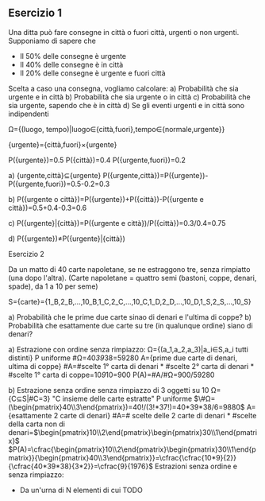 ## Esercizio 1

Una ditta può fare consegne in città o fuori città, urgenti o non urgenti.
Supponiamo di sapere che
- Il 50% delle consegne è urgente
- Il 40% delle consegne è in città
- Il 20% delle consegne è urgente e fuori città

Scelta a caso una consegna, vogliamo calcolare:
a) Probabilità che sia urgente e in città
b) Probabilità che sia urgente o in città
c) Probabilità che sia urgente, sapendo che è in città
d) Se gli eventi urgenti e in città sono indipendenti

Ω={(luogo, tempo)|luogo∈{città,fuori},tempo∈{normale,urgente}}

{urgente}={città,fuori}×{urgente}

P({urgente})=0.5
P({città})=0.4
P({urgente,fuori})=0.2

a) {urgente,città}⊆{urgente}
   P({urgente,città})=P({urgente})-P({urgente,fuori})=0.5-0.2=0.3

b) P({urgente o città})=P({urgente})+P({città})-P({urgente e città})=0.5+0.4-0.3=0.6

c) P({urgente}|{città})=P({urgente e città})/P({città})=0.3/0.4=0.75

d) P({urgente})≠P({urgente}|{città})


Esercizio 2

Da un matto di 40 carte napoletane, se ne estraggono tre, senza rimpiatto (una dopo l'altra).
(Carte napoletane = quattro semi (bastoni, coppe, denari, spade), da 1 a 10 per seme)

S={carte}={1_B,2_B,...,10_B,1_C,2_C,...,10_C,1_D,2_D,...,10_D,1_S,2_S,...,10_S}

a) Probabilità che le prime due carte sinao di denari e l'ultima di coppe?
b) Probabilità che esattamente due carte su tre (in qualunque ordine) siano di denari?

a) Estrazione con ordine senza rimpiazzo:
  Ω={(a_1,a_2,a_3)|a_i∈S,a_i tutti distinti}
  P uniforme
  \#Ω=40*39*38=59280
  A={prime due carte di denari, ultima di coppe}
  \#A=#scelte 1° carta di denari * \#scelte 2° carta di denari * \#scelte 1° carta di coppe=10*9*10=900
  P(A)=#A/#Ω=900/59280

b) Estrazione senza ordine senza rimpiazzo di 3 oggetti su 10
  Ω={C⊆S|#C=3} "C insieme delle carte estratte"
  P uniforme
  $\#Ω=(\begin{pmatrix}40\\3\end{pmatrix})=40!/(3!*37!)=40*39*38/6=9880$
  A={esattamente 2 carte di denari}
  \#A=\# scelte delle 2 carte di denari * \#scelte della carta non di denari=$\begin{pmatrix}10\\2\end{pmatrix}\begin{pmatrix}30\\1\end{pmatrix}$
  $P(A)=\cfrac{\begin{pmatrix}10\\2\end{pmatrix}\begin{pmatrix}30\\1\end{pmatrix}}{\begin{pmatrix}40\\3\end{pmatrix}}=\cfrac{\cfrac{10*9}{2}}{\cfrac{40*39*38}{3*2}}=\cfrac{9}{1976}$
  Estrazioni senza ordine e senza rimpiazzo:
  - Da un'urna di N elementi di cui TODO
